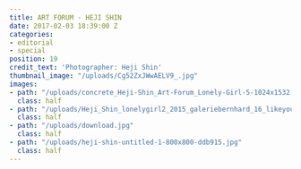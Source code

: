 ```yaml
---
title: ART FORUM - HEJI SHIN
date: 2017-02-03 18:39:00 Z
categories:
- editorial
- special
position: 19
credit_text: 'Photographer: Heji Shin'
thumbnail_image: "/uploads/Cg52ZxJWwAELV9_.jpg"
images:
- path: "/uploads/concrete_Heji-Shin_Art-Forum_Lonely-Girl-5-1024x1532.jpg"
  class: half
- path: "/uploads/Heji_Shin_lonelygirl2_2015_galeriebernhard_16_likeyou-9bf260.jpg"
  class: half
- path: "/uploads/download.jpg"
  class: half
- path: "/uploads/heji-shin-untitled-1-800x800-ddb915.jpg"
  class: half
---
```


